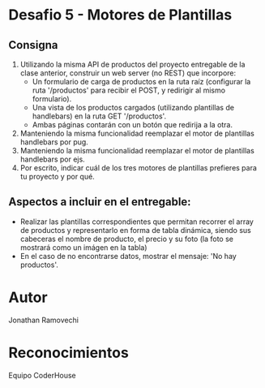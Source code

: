 # Desafio 5 - Motores de Plantillas

## Consigna

1. Utilizando la misma API de productos del proyecto entregable de la clase anterior, construir un web server (no REST) que incorpore:
   - Un formulario de carga de productos en la ruta raíz (configurar la ruta '/productos' para recibir el POST, y redirigir al mismo formulario).
   - Una vista de los productos cargados (utilizando plantillas de handlebars) en la ruta GET '/productos'.
   - Ambas páginas contarán con un botón que redirija a la otra.
2. Manteniendo la misma funcionalidad reemplazar el motor de plantillas handlebars por pug.
3. Manteniendo la misma funcionalidad reemplazar el motor de plantillas handlebars por ejs.
4. Por escrito, indicar cuál de los tres motores de plantillas prefieres para tu proyecto y por qué.

## Aspectos a incluir en el entregable:

- Realizar las plantillas correspondientes que permitan recorrer el array de productos y representarlo en forma de tabla dinámica, siendo sus cabeceras el nombre de producto, el precio y su foto (la foto se mostrará como un imágen en la tabla)
- En el caso de no encontrarse datos, mostrar el mensaje: 'No hay productos'.

# Autor

Jonathan Ramovechi

# Reconocimientos

Equipo CoderHouse
